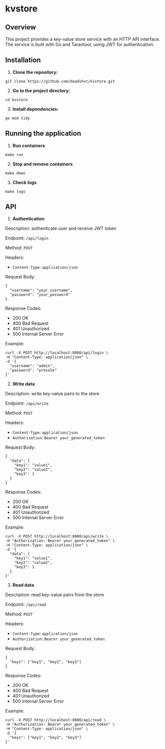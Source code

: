 # kvstore

## Overview

This project provides a key-value store service with an HTTP API interface. 
The service is built with Go and Tarantool, using JWT for authentication.

## Installation

1. **Clone the repository:**

```shell
git clone https://github.com/deadshvt/kvstore.git
```

2. **Go to the project directory:**

```shell
cd kvstore
```

3. **Install dependencies:**

```shell
go mod tidy
```

## Running the application

1. **Run containers**

```shell
make run
```

2. **Stop and remove containers**

```shell
make down
```

3. **Check logs**

```shell
make logs
```

## API

1. **Authentication**

Description: authenticate user and receive JWT token

Endpoint: `/api/login`

Method: `POST`

Headers:
- `Content-Type`: `application/json`

Request Body:

```shell
{
  "username": "your_username",
  "password": "your_password"
}
```

Response Codes:
- 200 OK
- 400 Bad Request
- 401 Unauthorized
- 500 Internal Server Error

Example:

```shell
curl -X POST http://localhost:8080/api/login \
-H "Content-Type: application/json" \
-d '{
  "username": "admin",
  "password": "presale"
}'
```

2. **Write data**

Description: write key-value pairs to the store

Endpoint: `/api/write`

Method: `POST`

Headers:
- `Content-Type`: `application/json`
- `Authorization`: `Bearer your_generated_token`

Request Body:

```shell
{
  "data": {
    "key1": "value1",
    "key2": "value2",
    "key3": 1
  }
}
```

Response Codes:
- 200 OK
- 400 Bad Request
- 401 Unauthorized
- 500 Internal Server Error

Example:

```shell
curl -X POST http://localhost:8080/api/write \
-H "Authorization: Bearer your_generated_token" \
-H "Content-Type: application/json" \
-d '{
  "data": {
    "key1": "value1",
    "key2": "value2",
    "key3": 1
  }
}'
```

3. **Read data**

Description: read key-value pairs from the store

Endpoint: `/api/read`

Method: `POST`

Headers:
- `Content-Type`: `application/json`
- `Authorization`: `Bearer your_generated_token`

Request Body:

```shell
{
  "keys": ["key1", "key2", "key3"]
}
```

Response Codes:
- 200 OK
- 400 Bad Request
- 401 Unauthorized
- 500 Internal Server Error

Example:

```shell
curl -X POST http://localhost:8080/api/read \
-H "Authorization: Bearer your_generated_token" \
-H "Content-Type: application/json" \
-d '{
  "keys": ["key1", "key2", "key3"]
}'
```
